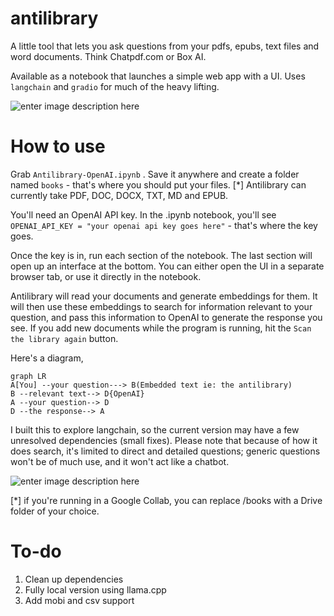 # antilibrary

A little tool that lets you ask questions from your pdfs, epubs, text files and word documents. Think Chatpdf.com or Box AI. 

Available as a notebook that launches a simple web app with a UI. Uses `langchain` and `gradio` for much of the heavy lifting. 

![enter image description here](https://raw.githubusercontent.com/team-watchdog/antilibrary/main/Screenshot%20from%202023-05-17%2015-29-52.png)




# How to use

Grab `Antilibrary-OpenAI.ipynb` . Save it anywhere and create a folder named `books` - that's where you should put your files. [*] Antilibrary can currently take PDF, DOC, DOCX, TXT, MD and EPUB. 

 You'll need an OpenAI API key. In the .ipynb notebook, you'll see `OPENAI_API_KEY = "your openai api key goes here"` - that's where the key goes. 

Once the key is in, run each section of the notebook.  The last section will open up an interface at the bottom. You can either open the UI in a separate browser tab, or use it directly in the notebook.

Antilibrary will read your documents and generate embeddings for them. It will then use these embeddings to search for information relevant to your question, and pass this information to OpenAI to generate the response you see. If you add new documents while the program is running, hit the `Scan the library again` button.


Here's a diagram,

```mermaid
graph LR
A[You] --your question---> B(Embedded text ie: the antilibrary)
B --relevant text--> D{OpenAI}
A --your question--> D
D --the response--> A

```

I built this to explore langchain, so the current version may have a few unresolved dependencies (small fixes). Please note that because of how it does search, it's limited to direct and detailed questions; generic questions won't be of much use, and it won't act like a chatbot. 

![enter image description here](https://raw.githubusercontent.com/team-watchdog/antilibrary/main/Screenshot%20from%202023-05-18%2014-20-14.png)


[*] if you're running in a Google Collab, you can replace /books with a Drive folder of your choice. 


# To-do

 1. Clean up dependencies
 2. Fully local version using llama.cpp
 3. Add mobi and csv support 






